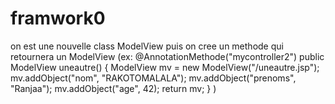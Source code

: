 # framwork0

on est une nouvelle class ModelView
puis on cree un methode qui retournera un ModelView 
(ex: 
    @AnnotationMethode("mycontroller2")
    public ModelView uneautre() {
        ModelView mv = new ModelView("/uneautre.jsp");
        mv.addObject("nom", "RAKOTOMALALA");
        mv.addObject("prenoms", "Ranjaa");
        mv.addObject("age", 42);
        return mv;
    }
)